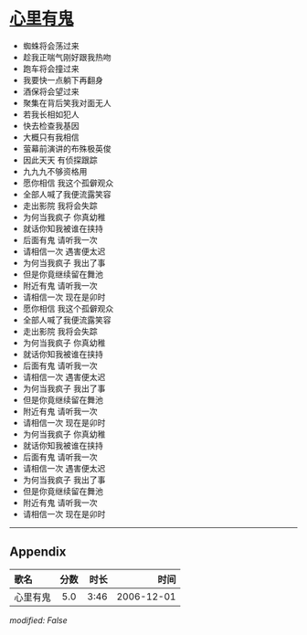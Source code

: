# [心里有鬼](https://music.163.com/song?id=65696)

* 蜘蛛将会荡过来
* 趁我正喘气刚好跟我热吻
* 跑车将会撞过来
* 我要快一点躺下再翻身
* 酒保将会望过来
* 聚集在背后笑我对面无人
* 若我长相如犯人
* 快去检查我基因
* 大概只有我相信
* 萤幕前演讲的布殊极英俊
* 因此天天 有侦探跟踪
* 九九九不够资格用
* 愿你相信 我这个孤僻观众
* 全部人喊了我便流露笑容
* 走出影院 我将会失踪
* 为何当我疯子 你真幼稚
* 就话你知我被谁在挟持
* 后面有鬼 请听我一次
* 请相信一次 遇害便太迟
* 为何当我疯子 我出了事
* 但是你竟继续留在舞池
* 附近有鬼 请听我一次
* 请相信一次 现在是卯时
* 愿你相信 我这个孤僻观众
* 全部人喊了我便流露笑容
* 走出影院 我将会失踪
* 为何当我疯子 你真幼稚
* 就话你知我被谁在挟持
* 后面有鬼 请听我一次
* 请相信一次 遇害便太迟
* 为何当我疯子 我出了事
* 但是你竟继续留在舞池
* 附近有鬼 请听我一次
* 请相信一次 现在是卯时
* 为何当我疯子 你真幼稚
* 就话你知我被谁在挟持
* 后面有鬼 请听我一次
* 请相信一次 遇害便太迟
* 为何当我疯子 我出了事
* 但是你竟继续留在舞池
* 附近有鬼 请听我一次
* 请相信一次 现在是卯时


---

## Appendix

|歌名|分数|时长|时间|
|:---|:---:|---:|---:|
|心里有鬼|5.0|3:46|2006-12-01

*modified: False*